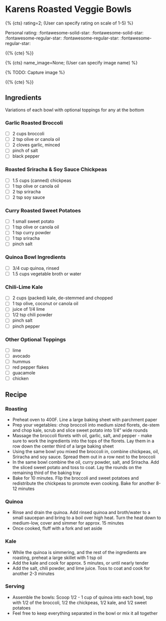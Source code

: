 # Karens Roasted Veggie Bowls

{% {cts} rating=2; (User can specify rating on scale of 1-5) %}

Personal rating: :fontawesome-solid-star: :fontawesome-solid-star: :fontawesome-regular-star: :fontawesome-regular-star: :fontawesome-regular-star:

{{% {cte} %}}

{% {cts} name_image=None; (User can specify image name) %}

{% TODO: Capture image %}

{{% {cte} %}}

## Ingredients

Variations of each bowl with optional toppings for any at the bottom

### Garlic Roasted Broccoli

- [ ] 2 cups broccoli
- [ ] 2 tsp olive or canola oil
- [ ] 2 cloves garlic, minced
- [ ] pinch of salt
- [ ] black pepper

### Roasted Sriracha & Soy Sauce Chickpeas

- [ ] 1.5 cups (canned) chickpeas
- [ ] 1 tsp olive or canola oil
- [ ] 2 tsp sriracha
- [ ] 2 tsp soy sauce

### Curry Roasted Sweet Potatoes

- [ ] 1 small sweet potato
- [ ] 1 tsp olive or canola oil
- [ ] 1 tsp curry powder
- [ ] 1 tsp sriracha
- [ ] pinch salt

### Quinoa Bowl Ingredients

- [ ] 3/4 cup quinoa, rinsed
- [ ] 1.5 cups vegetable broth or water

### Chili-Lime Kale

- [ ] 2 cups (packed) kale, de-stemmed and chopped
- [ ] 1 tsp olive, coconut or canola oil
- [ ] juice of 1/4 lime
- [ ] 1/2 tsp chili powder
- [ ] pinch salt
- [ ] pinch pepper

### Other Optional Toppings

- [ ] lime
- [ ] avocado
- [ ] hummus
- [ ] red pepper flakes
- [ ] guacamole
- [ ] chicken

## Recipe

### Roasting

- Preheat oven to 400F. Line a large baking sheet with parchment paper
- Prep your vegetables: chop broccoli into medium sized florets, de-stem and chop kale, scrub and slice sweet potato into 1/4” wide rounds
- Massage the broccoli florets with oil, garlic, salt, and pepper - make sure to work the ingredients into the tops of the florets. Lay them in a row down the center third of a large baking sheet
- Using the same bowl you mixed the broccoli in, combine chickpeas, oil, Sriracha and soy sauce. Spread them out in a row next to the broccoli
- In the same bowl combine the oil, curry powder, salt, and Sriracha. Add the sliced sweet potato and toss to coat. Lay the rounds on the remaining third of the baking tray
- Bake for 10 minutes. Flip the broccoli and sweet potatoes and redistribute the chickpeas to promote even cooking. Bake for another 8-12 minutes

### Quinoa

- Rinse and drain the quinoa. Add rinsed quinoa and broth/water to a small saucepan and bring to a boil over high heat. Turn the heat down to medium-low, cover and simmer for approx. 15 minutes
- Once cooked, fluff with a fork and set aside

### Kale

- While the quinoa is simmering, and the rest of the ingredients are roasting, preheat a large skillet with 1 tsp oil
- Add the kale and cook for approx. 5 minutes, or until nearly tender
- Add the salt, chili powder, and lime juice. Toss to coat and cook for another 2-3 minutes

### Serving

- Assemble the bowls: Scoop 1/2 - 1 cup of quinoa into each bowl, top with 1/2 of the broccoli, 1/2 the chickpeas, 1/2 kale, and 1/2 sweet potatoes
- Feel free to keep everything separated in the bowl or mix it all together
